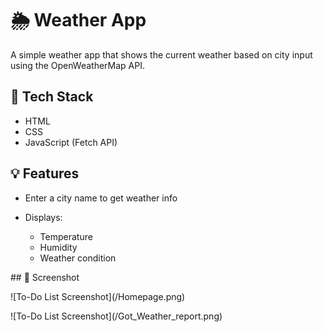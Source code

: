 # 🌦 Weather App

A simple weather app that shows the current weather based on city input using the OpenWeatherMap API.

## 🔧 Tech Stack

* HTML
* CSS
* JavaScript (Fetch API)

## 💡 Features

* Enter a city name to get weather info
* Displays:

  * Temperature
  * Humidity
  * Weather condition



\## 📸 Screenshot

!\[To-Do List Screenshot](/Homepage.png)

!\[To-Do List Screenshot](/Got\_Weather\_report.png)

